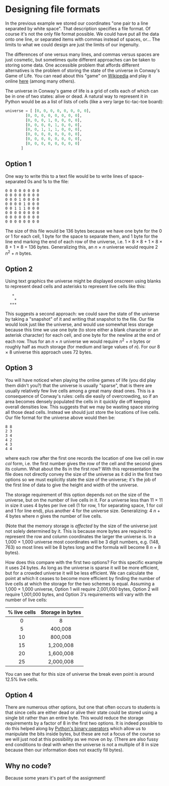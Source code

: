 # Designing file formats

In the previous example we stored our coordinates "one pair to a line separated by white space". That description specifies a file format. Of course it's not the only file format possible. We could have put all the data onto one line, or separated items with commas instead of spaces, or... The limits to what we could design are just the limits of our ingenuity.

The differences of one versus many lines, and commas versus spaces are just cosmetic, but sometimes quite different approaches can be taken to storing some data. One accessible problem that affords different alternatives is the problem of storing the state of the universe in Conway's Game of Life. You can read about this "game" on [Wikipedia](http://en.wikipedia.org/wiki/Conway's_Game_of_Life) and play it online [here](https://playgameoflife.com/) (among many others).

The universe in Conway's game of life is a grid of cells each of which can be in one of two states: alive or dead. A natural way to represent it in Python would be as a list of lists of cells (like a very large tic-tac-toe board):

```python
universe = [ [0, 0, 0, 0, 0, 0, 0, 0],
         [0, 0, 0, 0, 0, 0, 0, 0],
         [0, 0, 0, 1, 0, 0, 0, 0],
         [0, 0, 0, 0, 1, 0, 0, 0],
         [0, 0, 1, 1, 1, 0, 0, 0],
         [0, 0, 0, 0, 0, 0, 0, 0],
         [0, 0, 0, 0, 0, 0, 0, 0],
         [0, 0, 0, 0, 0, 0, 0, 0]
       ]
```

## Option 1

One way to write this to a text file would be to write lines of space-separated 0s and 1s to the file:

```plaintext
0 0 0 0 0 0 0 0
0 0 0 0 0 0 0 0
0 0 0 1 0 0 0 0
0 0 0 0 1 0 0 0
0 0 1 1 1 0 0 0
0 0 0 0 0 0 0 0
0 0 0 0 0 0 0 0
0 0 0 0 0 0 0 0
```

The size of this file would be 136 bytes because we have one byte for the 0 or 1 for each cell, 1 byte for the space to separate them, and 1 byte for the line end marking the end of each row of the universe, i.e. 1 × 8 × 8 + 1 × 8 × 8 + 1 × 8 = 136 bytes. Generalizing this, an _n_ × _n_ universe would require 2 _n_<sup>2</sup> + _n_ bytes.

## Option 2

Using text graphics the universe might be displayed onscreen using blanks to represent dead cells and asterisks to represent live cells like this:

```
   *
    *
  ***
```

This suggests a second approach: we could save the state of the universe by taking a "snapshot" of it and writing that snapshot to the file. Our file would look just like the universe, and would use somewhat less storage because this time we use one byte (to store either a blank character or an asterisk character) for each cell, and one byte for the newline at the end of each row. Thus for an _n_ × _n_ universe we would require _n_<sup>2</sup> + _n_ bytes or roughly half as much storage (for medium and large values of _n_). For our 8 × 8 universe this approach uses 72 bytes.

## Option 3

You will have noticed when playing the online games of life (you did play them didn't you?) that the universe is usually "sparse", that is there are usually relatively few live cells among a great many dead ones. This is a consequence of Conway's rules: cells die easily of overcrowding, so if an area becomes densely populated the cells in it quickly die off keeping overall densities low. This suggests that we may be wasting space storing all those dead cells. Instead we should just store the locations of live cells. Our file format for the universe above would then be:

```
8 8
2 3
3 4
4 2
4 3
4 4
```

where each row after the first one records the location of one live cell in _row col_ form, i.e. the first number gives the row of the cell and the second gives its column. What about the 8s in the first row? With this representation the file does not directly convey the size of the universe as it did in the first two options so we must explicitly state the size of the universe; it's the job of the first line of data to give the height and width of the universe.

The storage requirement of this option depends not on the size of the universe, but on the number of live cells in it. For a universe less than 11 × 11 in size it uses 4 bytes per live cell (1 for row, 1 for separating space, 1 for col and 1 for line end), plus another 4 for the universe size. Generalizing: 4 _n_ + 4 bytes where _n_ gives the number of live cells.

(Note that the memory storage is _affected_ by the size of the universe just not solely determined by it. This is because more bytes are required to represent the row and column coordinates the larger the universe is. In a 1,000 × 1,000 universe most coordinates will be 3 digit numbers, e.g. (148, 763) so most lines will be 8 bytes long and the formula will become 8 _n_ + 8 bytes).

How does this compare with the first two options? For this specific example it uses 24 bytes. As long as the universe is sparse it will be more efficient, but for a crowded universe it will be less efficient. We can calculate the point at which it ceases to become more efficient by finding the number of live cells at which the storage for the two schemes is equal. Assuming a 1,000 × 1,000 universe, Option 1 will require 2,001,000 bytes, Option 2 will require 1,001,000 bytes, and Option 3's requirements will vary with the number of live cells:


| % live cells | Storage in bytes |
| :---: |:--:|
| 0 | 8 |
| 5 | 400,008 |
| 10 | 800,008 |
| 15 | 1,200,008 |
| 20 | 1,600,008 |
| 25 | 2,000,008 |

You can see that for this size of universe the break even point is around 12.5% live cells.

## Option 4

There are numerous other options, but one that often occurs to students is that since cells are either dead or alive their state could be stored using a single bit rather than an entire byte. This would reduce the storage requirements by a factor of 8 in the first two options. It is indeed possible to do this helped along by [Python's binary operators](http://docs.python.org/reference/expressions.html#binary-bitwise-operations) which allow us to manipulate the bits inside bytes, but these are not a focus of the course so we will just nod at this possibility as we move on by. (There are also fussy end conditions to deal with when the universe is not a multiple of 8 in size because then our information does not exactly fill bytes).

## Why no code?

Because some years it's part of the assignment!
